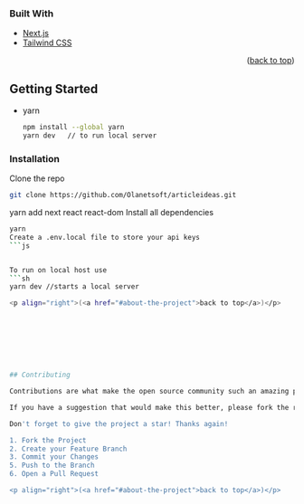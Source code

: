 ### Built With

- [Next.js](https://nextjs.org/)
- [Tailwind CSS](https://tailwindcss.com/)

<p align="right">(<a href="#about-the-project">back to top</a>)</p>

## Getting Started

- yarn
  ```sh
  npm install --global yarn
  yarn dev   // to run local server
  ```

### Installation

Clone the repo

```sh
git clone https://github.com/Olanetsoft/articleideas.git
```

yarn add next react react-dom
Install all dependencies

````sh
yarn
Create a .env.local file to store your api keys
```js


To run on local host use
```sh
yarn dev //starts a local server

<p align="right">(<a href="#about-the-project">back to top</a>)</p>








## Contributing

Contributions are what make the open source community such an amazing place to learn, inspire, and create. Any contributions you make are **greatly appreciated**.

If you have a suggestion that would make this better, please fork the repo and create a pull request.

Don't forget to give the project a star! Thanks again!

1. Fork the Project
2. Create your Feature Branch
3. Commit your Changes
5. Push to the Branch
6. Open a Pull Request

<p align="right">(<a href="#about-the-project">back to top</a>)</p>






````
